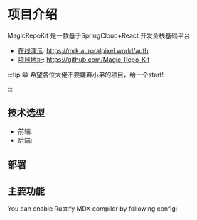 # 项目介绍

MagicRepoKit 是一款基于SpringCloud+React 开发全栈基础平台


- [在线演示](https://mrk.auroralpixel.world/auth): https://mrk.auroralpixel.world/auth
- [项目地址](https://github.com/Magic-Repo-Kit): https://github.com/Magic-Repo-Kit

:::tip 😁
希望各位大佬不要嫌弃小弟的项目，给一个start!

:::




## 技术选型

- 前端:
- 后端:

## 部署


## 主要功能


You can enable Rustify MDX compiler by following config:
